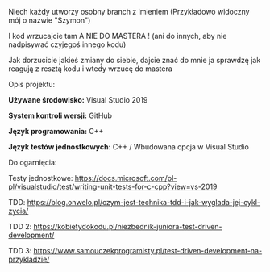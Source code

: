 
Niech każdy utworzy osobny branch z imieniem (Przykładowo widoczny mój o nazwie "Szymon") 

I kod wrzucajcie tam A NIE DO MASTERA ! (ani do innych, aby nie nadpisywać czyjegoś innego kodu)

Jak dorzucicie jakieś zmiany do siebie, dajcie znać do mnie ja sprawdzę jak reagują z resztą kodu i wtedy wrzucę do mastera

Opis projektu:

**Używane środowisko:** Visual Studio 2019

**System kontroli wersji:** GitHub

**Język programowania:** C++

**Język testów jednostkowych:** C++ / Wbudowana opcja w Visual Studio 



Do ogarnięcia:

Testy jednostkowe: https://docs.microsoft.com/pl-pl/visualstudio/test/writing-unit-tests-for-c-cpp?view=vs-2019

TDD: https://blog.onwelo.pl/czym-jest-technika-tdd-i-jak-wyglada-jej-cykl-zycia/

TDD 2: https://kobietydokodu.pl/niezbednik-juniora-test-driven-development/

TDD 3: https://www.samouczekprogramisty.pl/test-driven-development-na-przykladzie/

